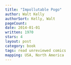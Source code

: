 ```yaml
---
title: "Impollutable Pogo"
author: Walt Kelly
authorSort: Kelly, Walt
pageCount:
date: 2014-01-01
written: 1970
stars: 4
layout: post
category: book
tags: read unreviewed comics
mapping: USA, North America
---
```

